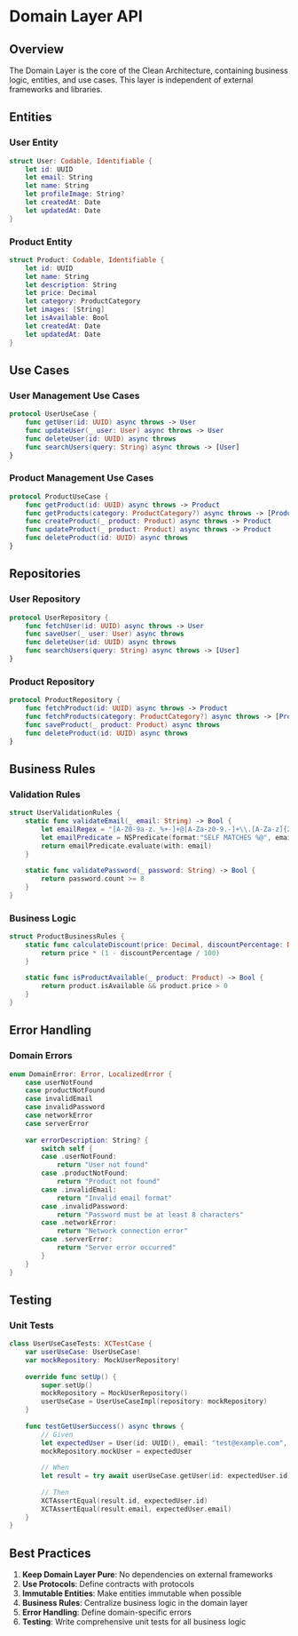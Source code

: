 # Domain Layer API

## Overview

The Domain Layer is the core of the Clean Architecture, containing business logic, entities, and use cases. This layer is independent of external frameworks and libraries.

## Entities

### User Entity

```swift
struct User: Codable, Identifiable {
    let id: UUID
    let email: String
    let name: String
    let profileImage: String?
    let createdAt: Date
    let updatedAt: Date
}
```

### Product Entity

```swift
struct Product: Codable, Identifiable {
    let id: UUID
    let name: String
    let description: String
    let price: Decimal
    let category: ProductCategory
    let images: [String]
    let isAvailable: Bool
    let createdAt: Date
    let updatedAt: Date
}
```

## Use Cases

### User Management Use Cases

```swift
protocol UserUseCase {
    func getUser(id: UUID) async throws -> User
    func updateUser(_ user: User) async throws -> User
    func deleteUser(id: UUID) async throws
    func searchUsers(query: String) async throws -> [User]
}
```

### Product Management Use Cases

```swift
protocol ProductUseCase {
    func getProduct(id: UUID) async throws -> Product
    func getProducts(category: ProductCategory?) async throws -> [Product]
    func createProduct(_ product: Product) async throws -> Product
    func updateProduct(_ product: Product) async throws -> Product
    func deleteProduct(id: UUID) async throws
}
```

## Repositories

### User Repository

```swift
protocol UserRepository {
    func fetchUser(id: UUID) async throws -> User
    func saveUser(_ user: User) async throws
    func deleteUser(id: UUID) async throws
    func searchUsers(query: String) async throws -> [User]
}
```

### Product Repository

```swift
protocol ProductRepository {
    func fetchProduct(id: UUID) async throws -> Product
    func fetchProducts(category: ProductCategory?) async throws -> [Product]
    func saveProduct(_ product: Product) async throws
    func deleteProduct(id: UUID) async throws
}
```

## Business Rules

### Validation Rules

```swift
struct UserValidationRules {
    static func validateEmail(_ email: String) -> Bool {
        let emailRegex = "[A-Z0-9a-z._%+-]+@[A-Za-z0-9.-]+\\.[A-Za-z]{2,64}"
        let emailPredicate = NSPredicate(format:"SELF MATCHES %@", emailRegex)
        return emailPredicate.evaluate(with: email)
    }
    
    static func validatePassword(_ password: String) -> Bool {
        return password.count >= 8
    }
}
```

### Business Logic

```swift
struct ProductBusinessRules {
    static func calculateDiscount(price: Decimal, discountPercentage: Decimal) -> Decimal {
        return price * (1 - discountPercentage / 100)
    }
    
    static func isProductAvailable(_ product: Product) -> Bool {
        return product.isAvailable && product.price > 0
    }
}
```

## Error Handling

### Domain Errors

```swift
enum DomainError: Error, LocalizedError {
    case userNotFound
    case productNotFound
    case invalidEmail
    case invalidPassword
    case networkError
    case serverError
    
    var errorDescription: String? {
        switch self {
        case .userNotFound:
            return "User not found"
        case .productNotFound:
            return "Product not found"
        case .invalidEmail:
            return "Invalid email format"
        case .invalidPassword:
            return "Password must be at least 8 characters"
        case .networkError:
            return "Network connection error"
        case .serverError:
            return "Server error occurred"
        }
    }
}
```

## Testing

### Unit Tests

```swift
class UserUseCaseTests: XCTestCase {
    var userUseCase: UserUseCase!
    var mockRepository: MockUserRepository!
    
    override func setUp() {
        super.setUp()
        mockRepository = MockUserRepository()
        userUseCase = UserUseCaseImpl(repository: mockRepository)
    }
    
    func testGetUserSuccess() async throws {
        // Given
        let expectedUser = User(id: UUID(), email: "test@example.com", name: "Test User")
        mockRepository.mockUser = expectedUser
        
        // When
        let result = try await userUseCase.getUser(id: expectedUser.id)
        
        // Then
        XCTAssertEqual(result.id, expectedUser.id)
        XCTAssertEqual(result.email, expectedUser.email)
    }
}
```

## Best Practices

1. **Keep Domain Layer Pure**: No dependencies on external frameworks
2. **Use Protocols**: Define contracts with protocols
3. **Immutable Entities**: Make entities immutable when possible
4. **Business Rules**: Centralize business logic in the domain layer
5. **Error Handling**: Define domain-specific errors
6. **Testing**: Write comprehensive unit tests for all business logic 